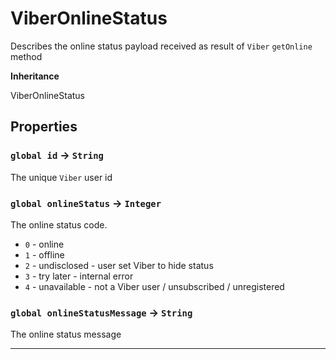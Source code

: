 # ViberOnlineStatus

Describes the online status payload received as result of `Viber` `getOnline` method

**Inheritance**

ViberOnlineStatus

## Properties

### `global id` → `String`

The unique `Viber` user id

### `global onlineStatus` → `Integer`

The online status code.

- `0` - online
- `1` - offline
- `2` - undisclosed - user set Viber to hide status
- `3` - try later - internal error
- `4` - unavailable - not a Viber user / unsubscribed / unregistered

### `global onlineStatusMessage` → `String`

The online status message

---
